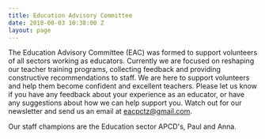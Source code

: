 ```yaml
---
title: Education Advisory Committee
date: 2018-08-03 10:38:00 Z
layout: page
---
```


The Education Advisory Committee (EAC) was formed to support volunteers of all sectors working as educators. Currently we are focused on reshaping our teacher training programs, collecting feedback and providing constructive recommendations to staff. We are here to support volunteers and help them become confident and excellent teachers. Please let us know if you have any feedback about your experience as an educator, or have any suggestions about how we can help support you. Watch out for our newsletter and send us an email at eacpctz@gmail.com.

Our staff champions are the Education sector APCD's, Paul and Anna.